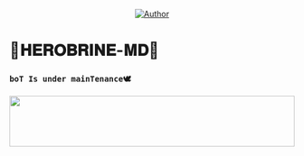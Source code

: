 <p align="center">
<a href="https://github.com/Debatej2299q/HEROBRINE-MD"><img title="Author" src="https://img.shields.io/badge/HEROBRINE-MD V1-blue?style=for-the-badge&logo=github"></a>
<p/>

# 🍁𝐇𝐄𝐑𝐎𝐁𝐑𝐈𝐍𝐄-𝐌𝐃🍁

### `boT Is under mainTenance🕊️`
<img src="https://i.imgur.com/dBaSKWF.gif" height="90" width="100%">
